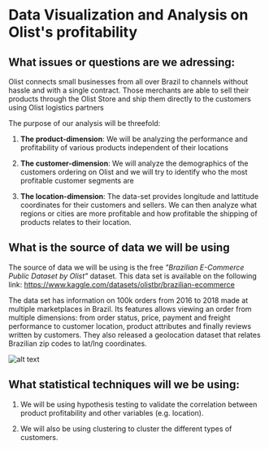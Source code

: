 # Data Visualization and Analysis on Olist's profitability 

## What issues or questions are we adressing:

Olist connects small businesses from all over Brazil to channels without hassle and with a single contract. Those merchants are able to sell their products through the Olist Store and ship them directly to the customers using Olist logistics partners

The purpose of our analysis will be threefold:

1.  **The product-dimension**: We will be analyzing the performance and profitability of various products independent of their locations

2.  **The customer-dimension**: We will analyze the demographics of the customers ordering on Olist and we will try to identify who the most profitable customer segments are

3.  **The location-dimension**: The data-set provides longitude and lattitude coordinates for their customers and sellers. We can then analyze what regions or cities are more profitable and how profitable the shipping of products relates to their location.

## What is the source of data we will be using

The source of data we will be using is the free *"Brazilian E-Commerce Public Dataset by Olist"* dataset. This data set is available on the following link: https://www.kaggle.com/datasets/olistbr/brazilian-ecommerce

The data set has information on 100k orders from 2016 to 2018 made at multiple marketplaces in Brazil. Its features allows viewing an order from multiple dimensions: from order status, price, payment and freight performance to customer location, product attributes and finally reviews written by customers. They also released a geolocation dataset that relates Brazilian zip codes to lat/lng coordinates.

![alt text](https://i.imgur.com/HRhd2Y0.png)


## What statistical techniques will we be using:

1. We will be using hypothesis testing to validate the correlation between product profitability and other variables (e.g. location).

2. We will also be using clustering to cluster the different types of customers. 
